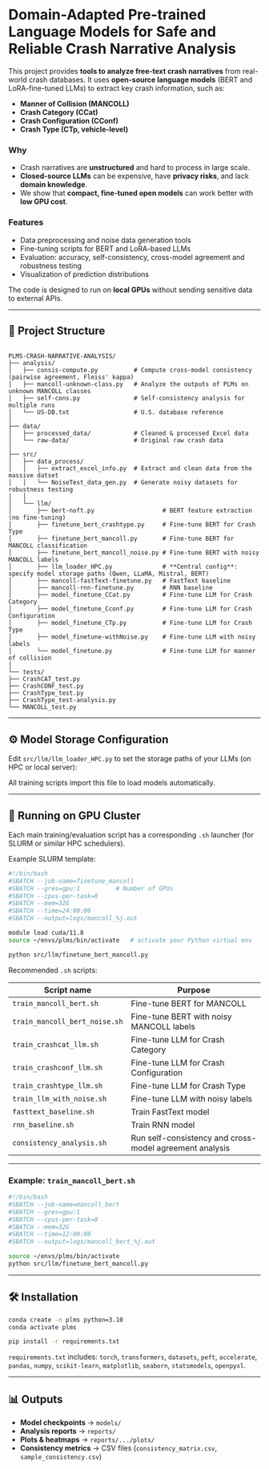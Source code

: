 # Domain-Adapted Pre-trained Language Models for Safe and Reliable Crash Narrative Analysis

This project provides **tools to analyze free-text crash narratives** from real-world crash databases.
It uses **open-source language models** (BERT and LoRA-fine-tuned LLMs) to extract key crash information, such as:

* **Manner of Collision (MANCOLL)**
* **Crash Category (CCat)**
* **Crash Configuration (CConf)**
* **Crash Type (CTp, vehicle-level)**

### Why

* Crash narratives are **unstructured** and hard to process in large scale.
* **Closed-source LLMs** can be expensive, have **privacy risks**, and lack **domain knowledge**.
* We show that **compact, fine-tuned open models** can work better with **low GPU cost**.

### Features

* Data preprocessing and noise data generation tools
* Fine-tuning scripts for BERT and LoRA-based LLMs
* Evaluation: accuracy, self-consistency, cross-model agreement and robustness testing
* Visualization of prediction distributions

The code is designed to run on **local GPUs** without sending sensitive data to external APIs.

---


## 📂 Project Structure

```

PLMS-CRASH-NARRATIVE-ANALYSIS/
├── analysis/
│   ├── consis-compute.py          # Compute cross-model consistency (pairwise agreement, Fleiss' kappa)
│   ├── mancoll-unknown-class.py   # Analyze the outputs of PLMs on unknown MANCOLL classes
│   ├── self-cons.py               # Self-consistency analysis for multiple runs
│   └── US-DB.txt                  # U.S. database reference
│
├── data/
│   ├── processed_data/            # Cleaned & processed Excel data
│   └── raw-data/                  # Original raw crash data
│
├── src/
│   ├── data_process/
│   │   ├── extract_excel_info.py  # Extract and clean data from the massive datset
│   │   └── NoiseTest_data_gen.py  # Generate noisy datasets for robustness testing
│   │
│   └── llm/
│       ├── bert-noft.py                   # BERT feature extraction (no fine-tuning)
│       ├── finetune_bert_crashtype.py     # Fine-tune BERT for Crash Type
│       ├── finetune_bert_mancoll.py       # Fine-tune BERT for MANCOLL classification
│       ├── finetune_bert_mancoll_noise.py # Fine-tune BERT with noisy MANCOLL labels
│       ├── llm_loader_HPC.py              # **Central config**: specify model storage paths (Qwen, LLaMA, Mistral, BERT)
│       ├── mancoll-fastText-finetune.py   # FastText baseline
│       ├── mancoll-rnn-finetune.py        # RNN baseline
│       ├── model_finetune_CCat.py         # Fine-tune LLM for Crash Category
│       ├── model_finetune_Cconf.py        # Fine-tune LLM for Crash Configuration
│       ├── model_finetune_CTp.py          # Fine-tune LLM for Crash Type
│       ├── model_finetune-withNoise.py    # Fine-tune LLM with noisy labels
│       └── model_finetune.py              # Fine-tune LLM for manner of collision
│
└── tests/
├── CrashCAT_test.py
├── CrashCONF_test.py
├── CrashType_test.py
├── CrashType_test-analysis.py
└── MANCOLL_test.py

````

---

## ⚙️ Model Storage Configuration

Edit `src/llm/llm_loader_HPC.py` to set the storage paths of your LLMs (on HPC or local server):

All training scripts import this file to load models automatically.

---

## 🚀 Running on GPU Cluster

Each main training/evaluation script has a corresponding `.sh` launcher (for SLURM or similar HPC schedulers).

Example SLURM template:

```bash
#!/bin/bash
#SBATCH --job-name=finetune_mancoll
#SBATCH --gres=gpu:1          # Number of GPUs
#SBATCH --cpus-per-task=8
#SBATCH --mem=32G
#SBATCH --time=24:00:00
#SBATCH --output=logs/mancoll_%j.out

module load cuda/11.8
source ~/envs/plms/bin/activate   # activate your Python virtual env

python src/llm/finetune_bert_mancoll.py
```

Recommended `.sh` scripts:

| Script name                   | Purpose                                                 |
| ----------------------------- | ------------------------------------------------------- |
| `train_mancoll_bert.sh`       | Fine-tune BERT for MANCOLL                              |
| `train_mancoll_bert_noise.sh` | Fine-tune BERT with noisy MANCOLL labels                |
| `train_crashcat_llm.sh`       | Fine-tune LLM for Crash Category                        |
| `train_crashconf_llm.sh`      | Fine-tune LLM for Crash Configuration                   |
| `train_crashtype_llm.sh`      | Fine-tune LLM for Crash Type                            |
| `train_llm_with_noise.sh`     | Fine-tune LLM with noisy labels                         |
| `fasttext_baseline.sh`        | Train FastText model                                    |
| `rnn_baseline.sh`             | Train RNN model                                         |
| `consistency_analysis.sh`     | Run self-consistency and cross-model agreement analysis |

---

### Example: `train_mancoll_bert.sh`

```bash
#!/bin/bash
#SBATCH --job-name=mancoll_bert
#SBATCH --gres=gpu:1
#SBATCH --cpus-per-task=8
#SBATCH --mem=32G
#SBATCH --time=12:00:00
#SBATCH --output=logs/mancoll_bert_%j.out

source ~/envs/plms/bin/activate
python src/llm/finetune_bert_mancoll.py
```


---

## 🛠️ Installation

```bash
conda create -n plms python=3.10
conda activate plms

pip install -r requirements.txt
```

`requirements.txt` includes:
`torch`, `transformers`, `datasets`, `peft`, `accelerate`, `pandas`, `numpy`, `scikit-learn`, `matplotlib`, `seaborn`, `statsmodels`, `openpyxl`.

---

## 📊 Outputs

* **Model checkpoints** → `models/`
* **Analysis reports** → `reports/`
* **Plots & heatmaps** → `reports/.../plots/`
* **Consistency metrics** → CSV files (`consistency_matrix.csv`, `sample_consistency.csv`)

